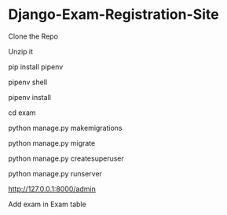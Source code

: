 # Django-Exam-Registration-Site

Clone the Repo

Unzip it

pip install pipenv

pipenv shell

pipenv install

cd exam

python manage.py makemigrations

python manage.py migrate

python manage.py createsuperuser

python manage.py runserver

http://127.0.0.1:8000/admin

Add exam in Exam table
